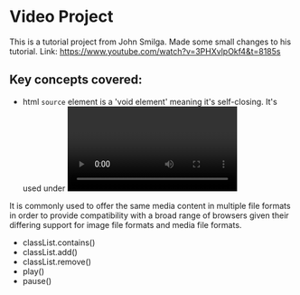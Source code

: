 # Video Project
This is a tutorial project from John Smilga. Made some small changes to his tutorial.
Link: https://www.youtube.com/watch?v=3PHXvlpOkf4&t=8185s


## Key concepts covered:

- html `source` element 
is a 'void element' meaning it's self-closing. 
It's used under <video>, <audio> elements. 

It is commonly used to offer the same media content in multiple file formats in order to provide compatibility with a broad range of browsers given their differing support for image file formats and media file formats.

- classList.contains()
- classList.add()
- classList.remove()
- play()
- pause()


